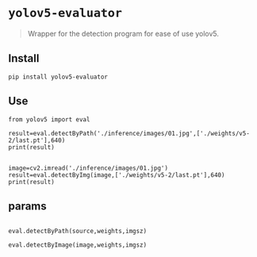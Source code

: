 # `yolov5-evaluator`

>  Wrapper for the detection program for ease of use yolov5.

## Install

```
pip install yolov5-evaluator
```

## Use
```
from yolov5 import eval

result=eval.detectByPath('./inference/images/01.jpg',['./weights/v5-2/last.pt'],640)
print(result)


image=cv2.imread('./inference/images/01.jpg')
result=eval.detectByImg(image,['./weights/v5-2/last.pt'],640)
print(result)
```

## params
```

eval.detectByPath(source,weights,imgsz)

eval.detectByImage(image,weights,imgsz)

```
